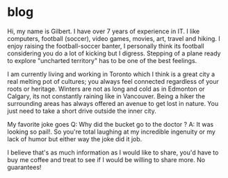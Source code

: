 # blog

Hi, my name is Gilbert. I have over 7 years of experience in IT. I like computers, football (soccer), video games, movies, art, travel and hiking. I enjoy raising the football-soccer banter, I personally think its football considering you do a lot of kicking but I digress. Stepping of a plane ready to explore "uncharted territory" has to be one of the best feelings.

I am currently living and working in Toronto which I think is a great city a real melting pot of cultures; you always feel connected regardless of your roots or heritage. Winters are not as long and cold as in Edmonton or Calgary, its not constantly raining  like in Vancouver. Being a hiker the surrounding areas has always offered an avenue to get lost in nature. You just need to take a short drive outside the inner city.

My favorite joke goes Q: Why did the bucket go to the doctor ? A: It was looking so pail!. So you're total laughing at my incredible ingenuity or my lack of humor but either way the joke did it job.

I believe that's as much information as I would like to share, you'd have to buy me coffee and treat to see if I would be willing to share more. No guarantees!
